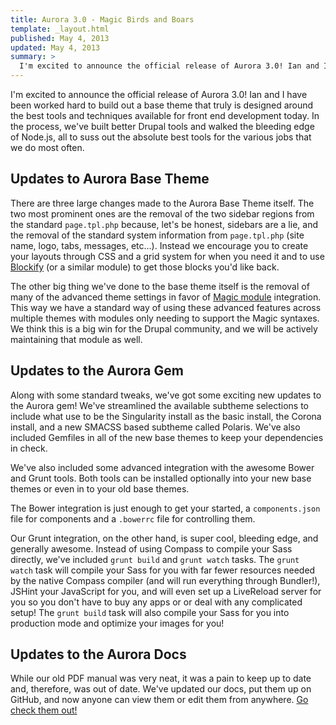 ```yaml
---
title: Aurora 3.0 - Magic Birds and Boars
template: _layout.html
published: May 4, 2013
updated: May 4, 2013
summary: >
  I'm excited to announce the official release of Aurora 3.0! Ian and I have been worked hard to build out a base theme that truly is designed around the best tools and techniques available for front end development today.
---
```

I'm excited to announce the official release of Aurora 3.0! Ian and I have been worked hard to build out a base theme that truly is designed around the best tools and techniques available for front end development today. In the process, we've built better Drupal tools and walked the bleeding edge of Node.js, all to suss out the absolute best tools for the various jobs that we do most often.

## Updates to Aurora Base Theme

There are three large changes made to the Aurora Base Theme itself. The two most prominent ones are the removal of the two sidebar regions from the standard `page.tpl.php` because, let's be honest, sidebars are a lie, and the removal of the standard system information from `page.tpl.php` (site name, logo, tabs, messages, etc…). Instead we encourage you to create your layouts through CSS and a grid system for when you need it and to use [Blockify](http://drupal.org/project/blockify) (or a similar module) to get those blocks you'd like back.

The other big thing we've done to the base theme itself is the removal of many of the advanced theme settings in favor of [Magic module](/musings/do-you-believe-magic) integration. This way we have a standard way of using these advanced features across multiple themes with modules only needing to support the Magic syntaxes. We think this is a big win for the Drupal community, and we will be actively maintaining that module as well.

## Updates to the Aurora Gem

Along with some standard tweaks, we've got some exciting new updates to the Aurora gem! We've streamlined the available subtheme selections to include what use to be the Singularity install as the basic install, the Corona install, and a new SMACSS based subtheme called Polaris. We've also included Gemfiles in all of the new base themes to keep your dependencies in check.

We've also included some advanced integration with the awesome Bower and Grunt tools. Both tools can be installed optionally into your new base themes or even in to your old base themes.

The Bower integration is just enough to get your started, a `components.json` file for components and a `.bowerrc` file for controlling them.

Our Grunt integration, on the other hand, is super cool, bleeding edge, and generally awesome. Instead of using Compass to compile your Sass directly, we've included `grunt build` and `grunt watch` tasks. The `grunt watch` task will compile your Sass for you with far fewer resources needed by the native Compass compiler (and will run everything through Bundler!), JSHint your JavaScript for you, and will even set up a LiveReload server for you so you don't have to buy any apps or or deal with any complicated setup! The `grunt build` task will also compile your Sass for you into production mode and optimize your images for you! 

## Updates to the Aurora Docs

While our old PDF manual was very neat, it was a pain to keep up to date and, therefore, was out of date. We've updated our docs, put them up on GitHub, and now anyone can view them or edit them from anywhere. [Go check them out!](http://snugug.github.io/Aurora/)
